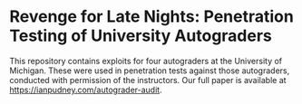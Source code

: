 # Revenge for Late Nights: Penetration Testing of University Autograders

This repository contains exploits for four autograders at the University of Michigan. These were used in penetration tests against those autograders, conducted with permission of the instructors. Our full paper is available at https://ianpudney.com/autograder-audit. 

